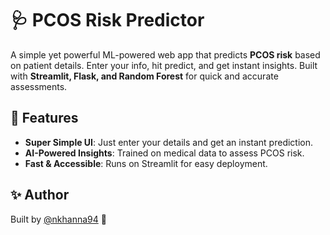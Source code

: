# 🩺 PCOS Risk Predictor

A simple yet powerful ML-powered web app that predicts **PCOS risk** based on patient details. Enter your info, hit predict, and get instant insights. Built with **Streamlit, Flask, and Random Forest** for quick and accurate assessments.

## 🚀 Features
- **Super Simple UI**: Just enter your details and get an instant prediction.
- **AI-Powered Insights**: Trained on medical data to assess PCOS risk.
- **Fast & Accessible**: Runs on Streamlit for easy deployment.

## ✨ Author
Built by [@nkhanna94](https://github.com/nkhanna94) 🚀
